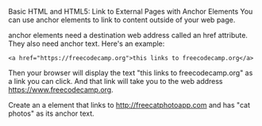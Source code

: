 Basic HTML and HTML5: Link to External Pages with Anchor Elements
You can use anchor elements to link to content outside of your web page.

anchor elements need a destination web address called an href attribute. They also need anchor text. Here's an example:
```
<a href="https://freecodecamp.org">this links to freecodecamp.org</a>
```
Then your browser will display the text "this links to freecodecamp.org" as a link you can click. And that link will take you to the web address https://www.freecodecamp.org.


Create an a element that links to http://freecatphotoapp.com and has "cat photos" as its anchor text.

```

```